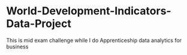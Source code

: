 # World-Development-Indicators-Data-Project
This is mid exam  challenge while I do Apprenticeship data analytics for business
